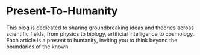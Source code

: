 # Present-To-Humanity
This blog is dedicated to sharing groundbreaking ideas and theories across scientific fields, from physics to biology, artificial intelligence to cosmology. Each article is a present to humanity, inviting you to think beyond the boundaries of the known.
